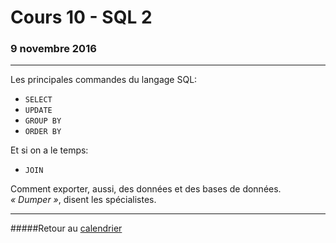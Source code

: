 # Cours 10 - SQL 2
### 9 novembre 2016
-----

Les principales commandes du langage SQL:
- `SELECT`
- `UPDATE`
- `GROUP BY`
- `ORDER BY`

Et si on a le temps:
- `JOIN`

Comment exporter, aussi, des données et des bases de données. *«&nbsp;Dumper&nbsp;»*, disent les spécialistes.

-----

#####Retour au [calendrier](/calendrier.md)
